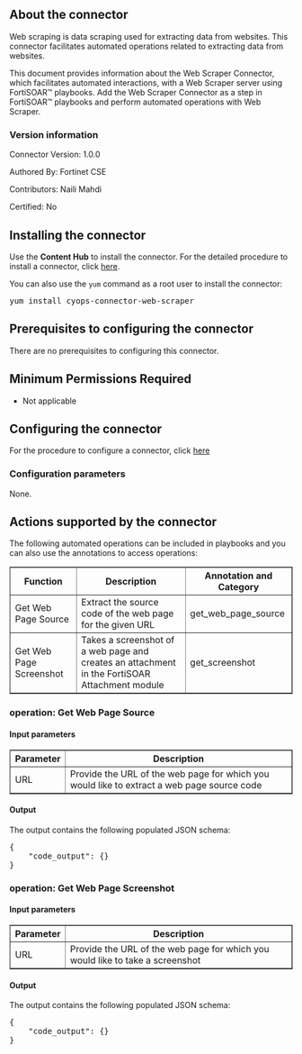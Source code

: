 ## About the connector
Web scraping is data scraping used for extracting data from websites. This connector facilitates automated operations related to extracting data from websites.
<p>This document provides information about the Web Scraper Connector, which facilitates automated interactions, with a Web Scraper server using FortiSOAR&trade; playbooks. Add the Web Scraper Connector as a step in FortiSOAR&trade; playbooks and perform automated operations with Web Scraper.</p>

### Version information

Connector Version: 1.0.0


Authored By: Fortinet CSE

Contributors: Naili Mahdi

Certified: No

## Installing the connector
<p>Use the <strong>Content Hub</strong> to install the connector. For the detailed procedure to install a connector, click <a href="https://docs.fortinet.com/document/fortisoar/0.0.0/installing-a-connector/1/installing-a-connector" target="_top">here</a>.</p><p>You can also use the <code>yum</code> command as a root user to install the connector:</p>
<pre>yum install cyops-connector-web-scraper</pre>

## Prerequisites to configuring the connector
There are no prerequisites to configuring this connector.

## Minimum Permissions Required
- Not applicable

## Configuring the connector
For the procedure to configure a connector, click [here](https://docs.fortinet.com/document/fortisoar/0.0.0/configuring-a-connector/1/configuring-a-connector)
### Configuration parameters
None.

## Actions supported by the connector
The following automated operations can be included in playbooks and you can also use the annotations to access operations:
<table border=1><thead><tr><th>Function</th><th>Description</th><th>Annotation and Category</th></tr></thead><tbody><tr><td>Get Web Page Source</td><td>Extract the source code of the web page for the given URL</td><td>get_web_page_source <br/></td></tr>
<tr><td>Get Web Page Screenshot</td><td>Takes a screenshot of a web page and creates an attachment in the FortiSOAR Attachment module</td><td>get_screenshot <br/></td></tr>
</tbody></table>

### operation: Get Web Page Source

#### Input parameters
<table border=1><thead><tr><th>Parameter</th><th>Description</th></tr></thead><tbody><tr><td>URL</td><td>Provide the URL of the web page for which you would like to extract a web page source code
</td></tr></tbody></table>

#### Output
The output contains the following populated JSON schema:

<pre>{
    "code_output": {}
}</pre>
### operation: Get Web Page Screenshot
#### Input parameters
<table border=1><thead><tr><th>Parameter</th><th>Description</th></tr></thead><tbody><tr><td>URL</td><td>Provide the URL of the web page for which you would like to take a screenshot
</td></tr></tbody></table>

#### Output
The output contains the following populated JSON schema:

<pre>{
    "code_output": {}
}</pre>
